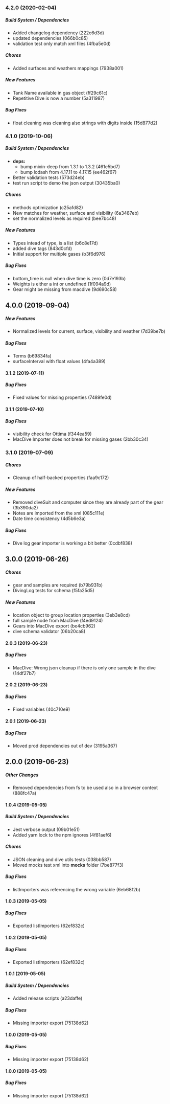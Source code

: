 ### 4.2.0 (2020-02-04)

##### Build System / Dependencies

*  Added changelog dependency (222c6d3d)
*  updated dependencies (066b0c85)
*  validation test only match xml files (4fba5e0d)

##### Chores

*  Added surfaces and weathers mappings (7938a001)

##### New Features

*  Tank Name available in gas object (ff29c61c)
*  Repetitive Dive is now a number (5a311987)

##### Bug Fixes

*  float cleaning was cleaning also strings with digits inside (15d877d2)

### 4.1.0 (2019-10-06)

##### Build System / Dependencies

* **deps:**
  *  bump mixin-deep from 1.3.1 to 1.3.2 (461e5bd7)
  *  bump lodash from 4.17.11 to 4.17.15 (ee462f67)
*  Better validation tests (573d24eb)
*  test run script to demo the json output (30435ba0)

##### Chores

*  methods optimization (c25afd82)
*  New matches for weather, surface and visibility (6a3487eb)
*  set the normalized levels as required (bee7bc48)

##### New Features

*  Types intead of type, is a list (b6c8e17d)
*  added dive tags (843d0cfd)
*  Initial support for multiple gases (b3f6d976)

##### Bug Fixes

*  bottom_time is null when dive time is zero (0d7e193b)
*  Weights is either a int or undefined (1f094a9d)
*  Gear might be missing from macdive (9d690c58)

## 4.0.0 (2019-09-04)

##### New Features

*  Normalized levels for current, surface, visibility and weather (7d39be7b)

##### Bug Fixes

*  Terms (b69834fa)
*  surfaceInterval with float values (4fa4a389)

#### 3.1.2 (2019-07-11)

##### Bug Fixes

*  Fixed values for missing properties (7489fe0d)

#### 3.1.1 (2019-07-10)

##### Bug Fixes

*  visibility check for Ottima (f344ea59)
*  MacDive Importer does not break for missing gases (2bb30c34)

### 3.1.0 (2019-07-09)

##### Chores

*  Cleanup of half-backed properties (faa9c172)

##### New Features

*  Removed diveSuit and computer since they are already part of the gear (3b390da2)
*  Notes are imported from the xml (085c111e)
*  Date time consistency (4d5b6e3a)

##### Bug Fixes

*  Dive log gear importer is working a bit better (0cdbf838)

## 3.0.0 (2019-06-26)

##### Chores

*  gear and samples are required (b79b931b)
*  DivingLog tests for schema (f5fa25d5)

##### New Features

*  location object to group location properties (3eb3e8cd)
*  full sample node from MacDive (f4ed9124)
*  Gears into MacDive export (be4cb962)
*  dive schema validator (06b20ca8)

#### 2.0.3 (2019-06-23)

##### Bug Fixes

*  MacDive: Wrong json cleanup if there is only one sample in the dive (14df27b7)

#### 2.0.2 (2019-06-23)

##### Bug Fixes

*  Fixed variables (40c710e9)

#### 2.0.1 (2019-06-23)

##### Bug Fixes

*  Moved prod dependencies out of dev (3195a367)

## 2.0.0 (2019-06-23)

##### Other Changes

*  Removed dependencies from fs to be used also in a browser context (888fc47a)

#### 1.0.4 (2019-05-05)

##### Build System / Dependencies

*  Jest verbose output (09b01e51)
*  Added yarn lock to the npm ignores (4f81aef6)

##### Chores

*  JSON cleaning and dive utils tests (038bb587)
*  Moved mocks test xml into __mocks__ folder (7be877f3)

##### Bug Fixes

*  listImporters was referencing the wrong variable (6eb68f2b)

#### 1.0.3 (2019-05-05)

##### Bug Fixes

*  Exported listImporters (62ef832c)

#### 1.0.2 (2019-05-05)

##### Bug Fixes

*  Exported listImporters (62ef832c)

#### 1.0.1 (2019-05-05)

##### Build System / Dependencies

*  Added release scripts (a23daffe)

##### Bug Fixes

*  Missing importer export (75138d62)

#### 1.0.0 (2019-05-05)

##### Bug Fixes

*  Missing importer export (75138d62)

#### 1.0.0 (2019-05-05)

##### Bug Fixes

*  Missing importer export (75138d62)

